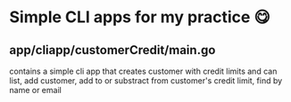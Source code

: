 # Simple CLI apps for my practice 😋

## app/cliapp/customerCredit/main.go 
contains a simple cli app that creates customer with credit limits and can list, add customer, add to or substract from customer's credit limit, find by name or email
